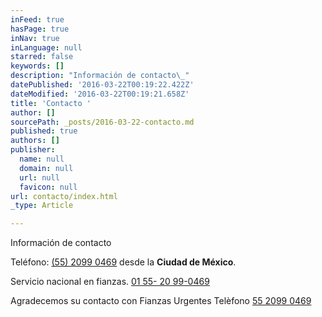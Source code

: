 ```yaml
---
inFeed: true
hasPage: true
inNav: true
inLanguage: null
starred: false
keywords: []
description: "Información de contacto\_"
datePublished: '2016-03-22T00:19:22.422Z'
dateModified: '2016-03-22T00:19:21.658Z'
title: 'Contacto '
author: []
sourcePath: _posts/2016-03-22-contacto.md
published: true
authors: []
publisher:
  name: null
  domain: null
  url: null
  favicon: null
url: contacto/index.html
_type: Article

---
```

Información de contacto 

Teléfono: [(55) 2099 0469][0] desde la **Ciudad de México**. 

Servicio nacional en fianzas. [01 55- 20 99-0469
][1]

Agradecemos su contacto con Fianzas Urgentes
Telèfono [55 2099 0469][2]

[0]: tel:20990469
[1]: tel:015520990469
[2]: tel:5520990469
